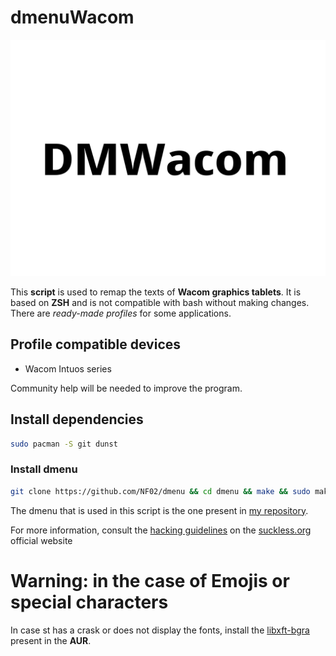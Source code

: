 # dmenuWacom

<img src="dmenuWacom.png">

This **script** is used to remap the texts of **Wacom graphics tablets**. It is based on **ZSH** and is not compatible with bash without making changes. There are *ready-made profiles* for some applications.

## Profile compatible devices
- Wacom Intuos series

Community help will be needed to improve the program.
## Install dependencies

```bash
sudo pacman -S git dunst
```

### Install dmenu

```bash
git clone https://github.com/NF02/dmenu && cd dmenu && make && sudo make install
```

The dmenu that is used in this script is the one present in <a href="https://github.com/NF02/dmenu">my repository</a>.

For more information, consult the [hacking guidelines](https://suckless.org/hacking/) on the <a href="https://suckless.org">suckless.org</a> official website

# Warning: in the case of Emojis or special characters

In case st has a crask or does not display the fonts, install the [libxft-bgra](https://aur.archlinux.org/packages/libxft-bgra/) present in the **AUR**.
